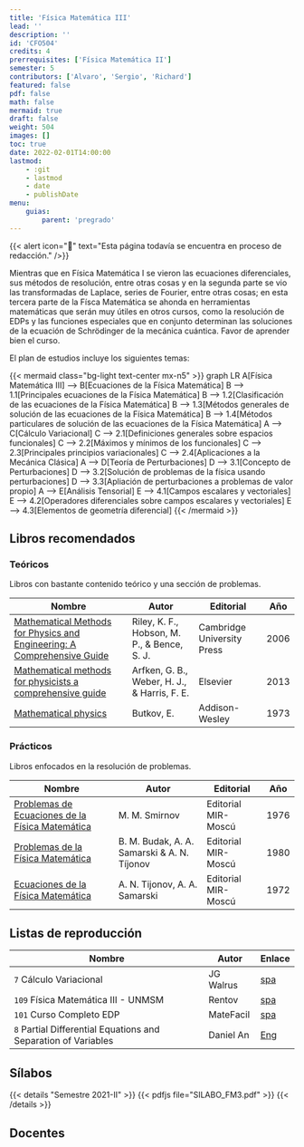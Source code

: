 ```yaml
---
title: 'Física Matemática III'
lead: ''
description: ''
id: 'CFO504'
credits: 4
prerrequisites: ['Física Matemática II']
semester: 5
contributors: ['Alvaro', 'Sergio', 'Richard']
featured: false
pdf: false
math: false
mermaid: true
draft: false
weight: 504
images: []
toc: true
date: 2022-02-01T14:00:00
lastmod:
    - :git
    - lastmod
    - date
    - publishDate
menu:
    guias:
        parent: 'pregrado'
---
```


{{< alert icon="🔔" text="Esta página todavía se encuentra en proceso de redacción." />}}

Mientras que en Física Matemática I se vieron las ecuaciones diferenciales, sus métodos de resolución, entre otras cosas y en la segunda parte se vio las transformadas de Laplace, series de Fourier, entre otras cosas; en esta tercera parte de la Físca Matemática se ahonda en herramientas matemáticas que serán muy útiles en otros cursos, como la resolución de EDPs y las funciones especiales que en conjunto determinan las soluciones de la ecuación de Schrödinger de la mecánica cuántica. Favor de aprender bien el curso.

El plan de estudios incluye los siguientes temas:

{{< mermaid class="bg-light text-center mx-n5" >}} graph LR A[Física Matemática III] --> B[Ecuaciones de la Física Matemática] B --> 1.1[Principales ecuaciones de la Física Matemática] B --> 1.2[Clasificación de las ecuaciones de la Física Matemática] B --> 1.3[Métodos generales de solución de las ecuaciones de la Física Matemática] B --> 1.4[Métodos particulares de solución de las ecuaciones de la Física Matemática] A --> C[Cálculo Variacional] C --> 2.1[Definiciones generales sobre espacios funcionales] C --> 2.2[Máximos y mínimos de los funcionales] C --> 2.3[Principales principios variacionales] C --> 2.4[Aplicaciones a la Mecánica Clásica] A --> D[Teoría de Perturbaciones] D --> 3.1[Concepto de Perturbaciones] D --> 3.2[Solución de problemas de la física usando perturbaciones] D --> 3.3[Apliación de perturbaciones a problemas de valor propio] A --> E[Análisis Tensorial] E --> 4.1[Campos escalares y vectoriales] E --> 4.2[Operadores diferenciales sobre campos escalares y vectoriales] E --> 4.3[Elementos de geometría diferencial] {{< /mermaid >}}

## Libros recomendados

### Teóricos

Libros con bastante contenido teórico y una sección de problemas.

| Nombre | Autor | Editorial | Año |
| --- | --- | --- | --- |
| [Mathematical Methods for Physics and Engineering: A Comprehensive Guide](https://drive.google.com/file/d/1GVju5w8OYXMqpT21dxzbs1sVgWODsx-y/view?usp=sharing) | Riley, K. F., Hobson, M. P., & Bence, S. J. | Cambridge University Press | 2006 |
| [Mathematical methods for physicists a comprehensive guide](https://drive.google.com/file/d/1rbSbMlxKHk18_oYvgbip8I4xQxdrkSzA/view?usp=sharing) | Arfken, G. B., Weber, H. J., & Harris, F. E. | Elsevier | 2013 |
| [Mathematical physics](https://drive.google.com/file/d/1TrjZifrx_xdmNt956yxC-hlttpbiCY-4/view?usp=sharing) | Butkov, E. | Addison-Wesley | 1973 |

### Prácticos

Libros enfocados en la resolución de problemas.

| Nombre | Autor | Editorial | Año |
| --- | --- | --- | --- |
| [Problemas de Ecuaciones de la Física Matemática](https://drive.google.com/file/d/1E16nSFGY7SP0HZvajPtvUdFxEsgHyNkq/view?usp=sharing) | M. M. Smirnov | Editorial MIR-Moscú | 1976 |
| [Problemas de la Física Matemática](https://drive.google.com/file/d/1E2jLoYrLm1VhphMxWYdVXaY6K7uXqlaN/view?usp=sharing) | B. M. Budak, A. A. Samarski & A. N. Tíjonov | Editorial MIR-Moscú | 1980 |
| [Ecuaciones de la Física Matemática](https://drive.google.com/file/d/1KiLZCQlzTCVKWCGP06QcrIdGABcQ8vs0/view?usp=sharing) | A. N. Tijonov, A. A. Samarski | Editorial MIR-Moscú | 1972 |

## Listas de reproducción

| Nombre | Autor | Enlace |
| --- | --- | --- |
| `7` Cálculo Variacional | JG Walrus | [spa](https://youtube.com/playlist?list=PLCQC2nnvRCg3_iB9sedj2FikmQdRlZx_N) |
| `109` Física Matemática III - UNMSM | Rentov | [spa](https://youtube.com/playlist?list=PLK_B1a9wXn7dlNL2mkTzxCs2W8wvGfETb) |
| `101` Curso Completo EDP | MateFacil | [spa](https://youtube.com/playlist?list=PL9SnRnlzoyX05Y-DlDAoD4KwuHeNoP39F) |
| `8` Partial Differential Equations and Separation of Variables | Daniel An | [Eng](https://youtube.com/playlist?list=PLP1OdTlavJNvcONsgPope4qBJ7fdSYWtY) |

## Sílabos

{{< details "Semestre 2021-II" >}} {{< pdfjs file="SILABO_FM3.pdf" >}} {{< /details >}}

## Docentes
